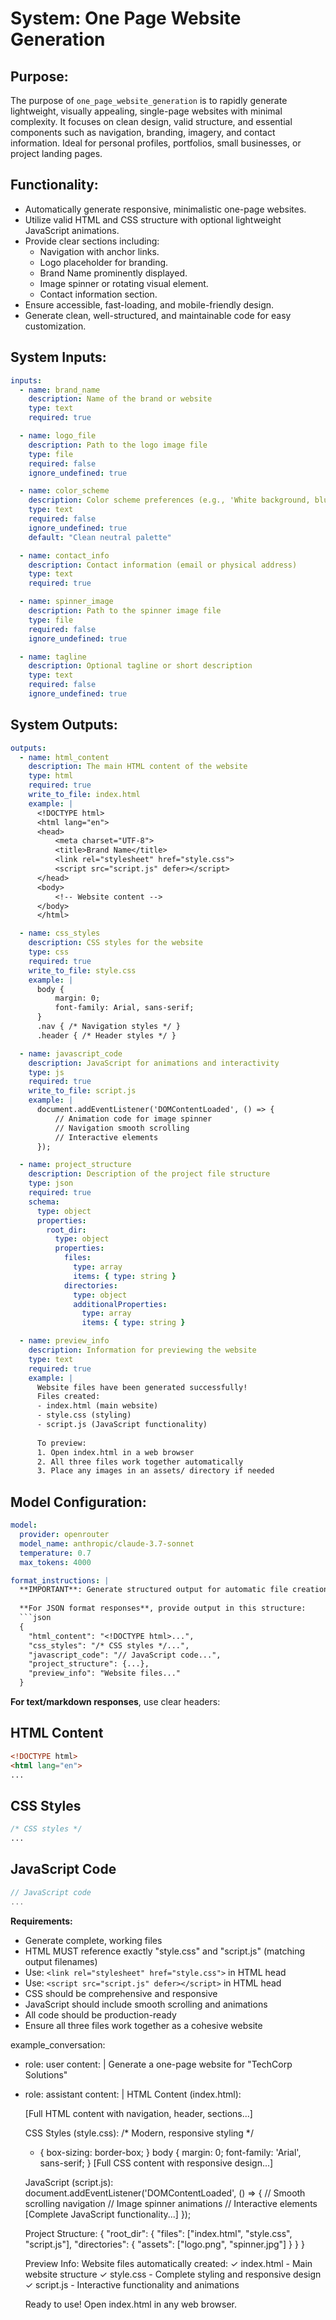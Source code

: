 # System: One Page Website Generation

## Purpose:

The purpose of `one_page_website_generation` is to rapidly generate lightweight, visually appealing, single-page websites with minimal complexity. It focuses on clean design, valid structure, and essential components such as navigation, branding, imagery, and contact information. Ideal for personal profiles, portfolios, small businesses, or project landing pages.

## Functionality:

* Automatically generate responsive, minimalistic one-page websites.
* Utilize valid HTML and CSS structure with optional lightweight JavaScript animations.
* Provide clear sections including:
  * Navigation with anchor links.
  * Logo placeholder for branding.
  * Brand Name prominently displayed.
  * Image spinner or rotating visual element.
  * Contact information section.
* Ensure accessible, fast-loading, and mobile-friendly design.
* Generate clean, well-structured, and maintainable code for easy customization.

## System Inputs:

```yaml
inputs:
  - name: brand_name
    description: Name of the brand or website
    type: text
    required: true

  - name: logo_file
    description: Path to the logo image file
    type: file
    required: false
    ignore_undefined: true

  - name: color_scheme
    description: Color scheme preferences (e.g., 'White background, blue accents')
    type: text
    required: false
    ignore_undefined: true
    default: "Clean neutral palette"

  - name: contact_info
    description: Contact information (email or physical address)
    type: text
    required: true

  - name: spinner_image
    description: Path to the spinner image file
    type: file
    required: false
    ignore_undefined: true

  - name: tagline
    description: Optional tagline or short description
    type: text
    required: false
    ignore_undefined: true
```

## System Outputs:

```yaml
outputs:
  - name: html_content
    description: The main HTML content of the website
    type: html
    required: true
    write_to_file: index.html
    example: |
      <!DOCTYPE html>
      <html lang="en">
      <head>
          <meta charset="UTF-8">
          <title>Brand Name</title>
          <link rel="stylesheet" href="style.css">
          <script src="script.js" defer></script>
      </head>
      <body>
          <!-- Website content -->
      </body>
      </html>

  - name: css_styles
    description: CSS styles for the website
    type: css
    required: true
    write_to_file: style.css
    example: |
      body {
          margin: 0;
          font-family: Arial, sans-serif;
      }
      .nav { /* Navigation styles */ }
      .header { /* Header styles */ }

  - name: javascript_code
    description: JavaScript for animations and interactivity
    type: js
    required: true
    write_to_file: script.js
    example: |
      document.addEventListener('DOMContentLoaded', () => {
          // Animation code for image spinner
          // Navigation smooth scrolling
          // Interactive elements
      });

  - name: project_structure
    description: Description of the project file structure
    type: json
    required: true
    schema:
      type: object
      properties:
        root_dir:
          type: object
          properties:
            files:
              type: array
              items: { type: string }
            directories:
              type: object
              additionalProperties:
                type: array
                items: { type: string }

  - name: preview_info
    description: Information for previewing the website
    type: text
    required: true
    example: |
      Website files have been generated successfully!
      Files created:
      - index.html (main website)
      - style.css (styling)
      - script.js (JavaScript functionality)
      
      To preview:
      1. Open index.html in a web browser
      2. All three files work together automatically
      3. Place any images in an assets/ directory if needed
```

## Model Configuration:

```yaml
model:
  provider: openrouter
  model_name: anthropic/claude-3.7-sonnet
  temperature: 0.7
  max_tokens: 4000

format_instructions: |
  **IMPORTANT**: Generate structured output for automatic file creation.
  
  **For JSON format responses**, provide output in this structure:
  ```json
  {
    "html_content": "<!DOCTYPE html>...",
    "css_styles": "/* CSS styles */...",
    "javascript_code": "// JavaScript code...",
    "project_structure": {...},
    "preview_info": "Website files..."
  }
  ```
  
  **For text/markdown responses**, use clear headers:
  
  ## HTML Content
  ```html
  <!DOCTYPE html>
  <html lang="en">
  ...
  ```
  
  ## CSS Styles  
  ```css
  /* CSS styles */
  ...
  ```
  
  ## JavaScript Code
  ```js
  // JavaScript code
  ...
  ```
  
  **Requirements:**
  - Generate complete, working files
  - HTML MUST reference exactly "style.css" and "script.js" (matching output filenames)
  - Use: `<link rel="stylesheet" href="style.css">` in HTML head
  - Use: `<script src="script.js" defer></script>` in HTML head
  - CSS should be comprehensive and responsive
  - JavaScript should include smooth scrolling and animations
  - All code should be production-ready
  - Ensure all three files work together as a cohesive website

example_conversation:
  - role: user
    content: |
      Generate a one-page website for "TechCorp Solutions"
  - role: assistant
    content: |
      HTML Content (index.html):
      <!DOCTYPE html>
      <html lang="en">
      <head>
          <meta charset="UTF-8">
          <meta name="viewport" content="width=device-width, initial-scale=1.0">
          <title>TechCorp Solutions</title>
          <link rel="stylesheet" href="style.css">
          <script src="script.js" defer></script>
      </head>
      <body>
          [Full HTML content with navigation, header, sections...]
      </body>
      </html>

      CSS Styles (style.css):
      /* Modern, responsive styling */
      * { box-sizing: border-box; }
      body { margin: 0; font-family: 'Arial', sans-serif; }
      [Full CSS content with responsive design...]

      JavaScript (script.js):
      document.addEventListener('DOMContentLoaded', () => {
          // Smooth scrolling navigation
          // Image spinner animations
          // Interactive elements
          [Complete JavaScript functionality...]
      });

      Project Structure:
      {
        "root_dir": {
          "files": ["index.html", "style.css", "script.js"],
          "directories": {
            "assets": ["logo.png", "spinner.jpg"]
          }
        }
      }

      Preview Info:
      Website files automatically created:
      ✓ index.html - Main website structure
      ✓ style.css - Complete styling and responsive design
      ✓ script.js - Interactive functionality and animations
      
      Ready to use! Open index.html in any web browser.
